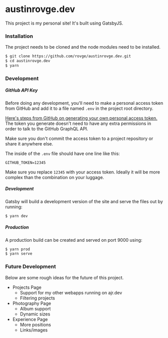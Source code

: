 # austinrovge.dev
This project is my personal site! It's built using GatsbyJS.

### Installation
The project needs to be cloned and the node modules need to be installed.

``` bash
$ git clone https://github.com/rovge/austinrovge.dev.git
$ cd austinrovge.dev
$ yarn
```

### Development

##### GitHub API Key
Before doing any development, you'll need to make a personal access token from GitHub and add it to a file named `.env` in the project root directory.

[Here's steps from GitHub on generating your own personal access token.](https://help.github.com/articles/creating-a-personal-access-token-for-the-command-line/) The token you generate doesn't need to have any extra permissions in order to talk to the GitHub GraphQL API.

Make sure you don't commit the access token to a project repository or share it anywhere else.

The inside of the `.env` file should have one line like this:

```
GITHUB_TOKEN=12345
```

Make sure you replace `12345` with your access token. Ideally it will be more complex than the combination on your luggage.

##### Development

Gatsby will build a development version of the site and serve the files out by running:

``` bash
$ yarn dev
```

##### Production

A production build can be created and served on port 9000 using:

```bash
$ yarn prod
$ yarn serve
```

### Future Development
Below are some rough ideas for the future of this project.

* Projects Page
  * Support for my other webapps running on ajr.dev
  * Filtering projects
* Photography Page
  * Album support
  * Dynamic sizes
* Experience Page
  * More positions
  * Links/images
